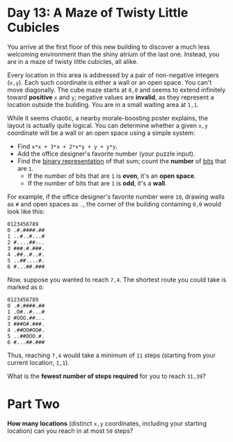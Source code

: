 # Day 13: A Maze of Twisty Little Cubicles
You arrive at the first floor of this new building to discover a much less welcoming environment than the shiny atrium 
of the last one. Instead, you are in a maze of twisty little cubicles, all alike.

Every location in this area is addressed by a pair of non-negative integers (`x,y`). Each such coordinate is either a 
wall or an open space. You can't move diagonally. The cube maze starts at `0,0` and seems to extend infinitely toward 
**positive** `x` and `y`; negative values are **invalid**, as they represent a location outside the building. You are 
in a small waiting area at `1,1`.

While it seems chaotic, a nearby morale-boosting poster explains, the layout is actually quite logical. You can 
determine whether a given `x,y` coordinate will be a wall or an open space using a simple system:
* Find `x*x + 3*x + 2*x*y + y + y*y`.
* Add the office designer's favorite number (your puzzle input).
* Find the [binary representation](https://en.wikipedia.org/wiki/Binary_number) of that sum; count the **number** of 
[bits](https://en.wikipedia.org/wiki/Bit) that are `1`.
  * If the number of bits that are `1` is **even**, it's an **open space**.
  * If the number of bits that are `1` is **odd**, it's a **wall**.

For example, if the office designer's favorite number were `10`, drawing walls as `#` and open spaces as `.`, the 
corner of the building containing `0,0` would look like this:
```
0123456789
0 .#.####.##
1 ..#..#...#
2 #....##...
3 ###.#.###.
4 .##..#..#.
5 ..##....#.
6 #...##.###
```
Now, suppose you wanted to reach `7,4`. The shortest route you could take is marked as `O`:
```
0123456789
0 .#.####.##
1 .O#..#...#
2 #OOO.##...
3 ###O#.###.
4 .##OO#OO#.
5 ..##OOO.#.
6 #...##.###
```
Thus, reaching `7,4` would take a minimum of `11` steps (starting from your current location, `1,1`).

What is the **fewest number of steps required** for you to reach `31,39`?

# Part Two
**How many locations** (distinct `x,y` coordinates, including your starting location) can you reach in at most `50` 
steps?
